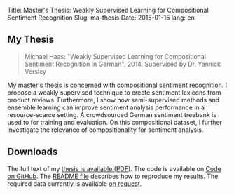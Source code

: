 Title: Master's Thesis: Weakly Supervised Learning for Compositional Sentiment Recognition
Slug: ma-thesis
Date: 2015-01-15
lang: en

My Thesis
---------

>   Michael Haas: "Weakly Supervised Learning for Compositional Sentiment
>   Recognition in German", 2014. Supervised by Dr. Yannick Versley



My master's thesis is concerned with compositional sentiment recognition. I propose
a weakly supervised technique to create sentiment lexicons from product reviews.
Furthermore, I show how semi-supervised methods and ensemble learning can improve
sentiment analysis performance in a resource-scarce setting. A crowdsourced German
sentiment treebank is used to for training and evaluation. On this compositional
dataset, I further investigate the relevance of compositionality for sentiment analysis.


Downloads
---------
The full text of my
[thesis is available (PDF)](|filename|/downloads/ma-thesis/Master_Thesis-Michael_Haas-Weakly_Supervised_Learning_for_Compositional_Sentiment_Recognition.pdf).
The code is available on [Code on GitHub](https://github.com/mhaas/ma-thesis).
The [README file](https://github.com/mhaas/ma-thesis/blob/master/README.md) describes how to reproduce my results. The required data currently is
available [on request](mailto:haas@computerlinguist.org).

